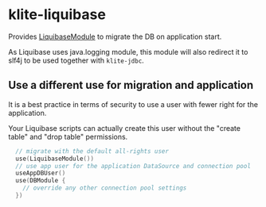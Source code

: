 # klite-liquibase

Provides [LiquibaseModule](src/LiquibaseModule.kt) to migrate the DB on application start.

As Liquibase uses java.logging module, this module will also redirect it to slf4j to be used together with `klite-jdbc`.

## Use a different use for migration and application

It is a best practice in terms of security to use a user with fewer right for the application.

Your Liquibase scripts can actually create this user without the "create table" and "drop table" permissions.

```kotlin
  // migrate with the default all-rights user
  use(LiquibaseModule())
  // use app user for the application DataSource and connection pool
  useAppDBUser()
  use(DBModule {
    // override any other connection pool settings
  })
```

